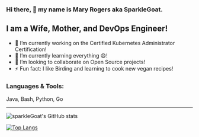 ### Hi there, 👋 my name is Mary Rogers aka SparkleGoat.

## I am a Wife, Mother, and DevOps Engineer!

- 🔭 I’m currently working on the Certified Kubernetes Administrator Certification!
- 🌱 I’m currently learning everything 😄!
- 👯 I’m looking to collaborate on Open Source projects!
- ⚡ Fun fact: I like Birding and learning to cook new vegan recipes!



### Languages & Tools:

Java, Bash, Python, Go

---


![sparkleGoat's GitHub stats](https://github-readme-stats.vercel.app/api?username=sparkleGoat&count_private=true&show_icons=true&theme=synthwave&include_all_commits=true)

[![Top Langs](https://github-readme-stats.vercel.app/api/top-langs/?username=sparkleGoat&layout=compact)](https://github.com/anuraghazra/github-readme-stats)

<!--
**sparkleGoat/sparkleGoat** is a ✨ _special_ ✨ repository because its `README.md` (this file) appears on your GitHub profile.
-->
